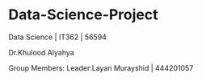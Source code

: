 # Data-Science-Project
Data Science | IT362 | 56594

Dr.Khulood Alyahya





Group Members:
Leader:Layan Murayshid | 444201057


